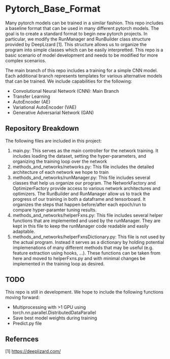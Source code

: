 # Pytorch_Base_Format
Many pytorch models can be trained in a similar fashion. This repo includes a baseline format that can be used in many different pytorch models. The goal is to create a standard format to begin new pytorch projects. In particular, we modify the RunManager and RunBuilder class structure provided by DeepLizard [1]. This structure allows us to organize the program into simple classes which can be easily interpretted. This repo is a basic scenario of model development and needs to be modified for more complex scenarios. 

The main branch of this repo includes a training for a simple CNN model. Each additional branch represents templates for various alternative models that can be trained. We include capabilities for the following: 
- Convolutional Neural Network (CNN): Main Branch
- Transfer Learning
- AutoEncoder (AE)
- Variational AutoEncoder (VAE)
- Generative Adversarial Network (GAN)

## Repository Breakdown
The following files are included in this project:
1. main.py: This serves as the main controller for the network training. It includes loading the dataset, setting the hyper-parameters, and organizing the training loop over the network
2. methods_and_networks/networks.py: This file includes the detailed architecture of each network we hope to train
3. methods_and_networks/runManager.py: This file includes several classes that help us organize our program. The NetworkFactory and OptimizerFactory provide access to various network architectures and optimizers. The RunBuilder and RunManager allow us to track the progress of our training in both a dataframe and tensorboard. It organizes the steps that happen before/after each epoch/run to compare hyper-paramter tuning results.
4. methods_and_networks/helperFxns.py: This file includes several helper functions that are implemented and used by the runManager. They are kept in this file to keep the runManager code readable and easily adaptable. 
5. methods_and_networks/helperFxnsDictionary.py: This file is not used by the actual program. Instead it serves as a dictionary by holding potential implemenations of many different methods that may be useful (e.g. feature extraction using hooks, ...). These functions can be taken from here and moved to helperFxns.py and with minimal changes be implemented in the training loop as desired. 

## TODO
This repo is still in development. We hope to include the following functions moving forward:
- Multiprocessing with >1 GPU using torch.nn.parallel.DistributedDataParallel
- Save best model weights during training
- Predict.py file

## Refernces
[1] https://deeplizard.com/ 
